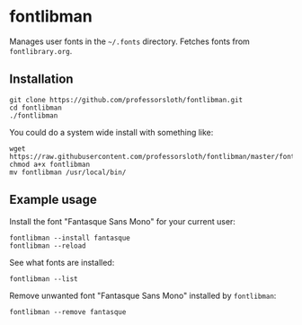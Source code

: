 # fontlibman

Manages user fonts in the `~/.fonts` directory. Fetches fonts from `fontlibrary.org`.

## Installation

    git clone https://github.com/professorsloth/fontlibman.git
    cd fontlibman
    ./fontlibman

You could do a system wide install with something like:

    wget https://raw.githubusercontent.com/professorsloth/fontlibman/master/fontlibman
    chmod a+x fontlibman
    mv fontlibman /usr/local/bin/

## Example usage

Install the font "Fantasque Sans Mono" for your current user:

    fontlibman --install fantasque
    fontlibman --reload

See what fonts are installed:

    fontlibman --list

Remove unwanted font "Fantasque Sans Mono" installed by `fontlibman`:

    fontlibman --remove fantasque

